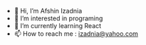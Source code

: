 - 👋 Hi, I’m Afshin Izadnia
- 👀 I’m interested in programing
- 🌱 I’m currently learning React
- 📫 How to reach me : izadnia@yahoo.com

<!---
izadnia/izadnia is a ✨ special ✨ repository because its `README.md` (this file) appears on your GitHub profile.
You can click the Preview link to take a look at your changes.
--->
